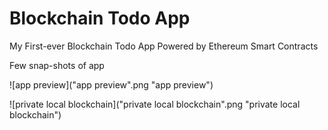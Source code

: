 # Blockchain Todo App

My First-ever Blockchain Todo App Powered by Ethereum Smart Contracts

Few snap-shots of app

![app preview]("app preview".png "app preview")

![private local blockchain]("private local blockchain".png "private local blockchain")